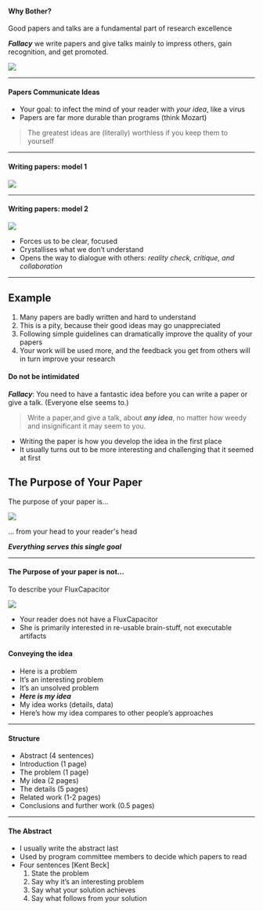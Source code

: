 #### Why Bother?
Good papers and talks are a fundamental part of research excellence

___Fallacy___
we write papers and give talks mainly to impress others, gain recognition, and get promoted.

![](http://f.cl.ly/items/3u0Y0Z1B013o1G1A442c/paper1.png)

-----

#### Papers Communicate Ideas

- Your goal: to infect the mind of your reader with _your idea_, like a virus
- Papers are far more durable than programs (think Mozart)

> The greatest ideas are (literally) worthless if you keep them to yourself

-----

#### Writing papers: model 1

![](http://f.cl.ly/items/2u3G0b0v0p421E1m2o1F/model1.png)

-----

#### Writing papers: model 2

![](http://f.cl.ly/items/1O2M2K463P2n0c213v3k/model2.png)

- Forces us to be clear, focused
- Crystallises what we don’t understand
- Opens the way to dialogue with others: _reality check, critique, and collaboration_

-----

## Example

1. Many papers are badly written and hard to understand
2. This is a pity, because their good ideas may go unappreciated
3. Following simple guidelines can dramatically improve the quality of your papers
4. Your work will be used more, and the feedback you get from others will in turn improve your research

#### Do not be intimidated

___Fallacy___:  You need to have a fantastic idea before you can write a paper or give a talk. (Everyone else seems to.)

> Write a paper,and give a talk, about ___any idea___, no matter how weedy and insignificant it may seem to you.


- Writing the paper is how you develop the idea in the first place
- It usually turns out to be more interesting and challenging that it seemed at first


## The Purpose of Your Paper

The purpose of your paper is...


![](http://f.cl.ly/items/3W2F3H2d2d2y1J2w1O29/convey.png)

... from your head to your reader's head

___Everything serves this single goal___

-----

#### The Purpose of your paper is not...

To describe your FluxCapacitor

![](https://raw.githubusercontent.com/cfregly/fluxcapacitor/master/docs/images/fluxcapacitor-logo.png)

- Your reader does not have a FluxCapacitor
- She is primarily interested in re-usable brain-stuff, not executable artifacts

#### Conveying the idea

- Here is a problem
- It’s an interesting problem
- It’s an unsolved problem
- ___Here is my idea___
- My idea works (details, data)
- Here’s how my idea compares to other people’s approaches

-----

#### Structure

- Abstract (4 sentences)
- Introduction (1 page)
- The problem (1 page)
- My idea (2 pages)
- The details (5 pages)
- Related work (1-2 pages)
- Conclusions and further work (0.5 pages)

-----

#### The Abstract

- I usually write the abstract last
- Used by program committee members to decide which papers to read
- Four sentences [Kent Beck]
    1. State the problem
    2. Say why it’s an interesting problem
    3. Say what your solution achieves
    4. Say what follows from your solution
